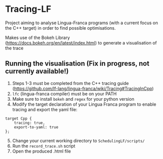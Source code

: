 # Tracing-LF

Project aiming to analyse Lingua-Franca programs (with a current focus on the C++ target) in order to find possible optimisations. 

Makes use of the Bokeh Library (https://docs.bokeh.org/en/latest/index.html) to generate a visualisation of the trace

## Running the visualisation (Fix in progress, not currently available!)

1. Steps 1-3 must be completed from the C++ tracing guide (https://github.com/lf-lang/lingua-franca/wiki/Tracing#TracingInCpp)
2. ```lfc``` (lingua-franca compiler) must be on your PATH
3. Make sure to install ```bokeh``` and ```regex``` for your python version 
4. Modify the target declaration of your Lingua Franca program to enable tracing and export the yaml file:
```
target Cpp {
    tracing: true,
    export-to-yaml: true
};
```
5. Change your current working directory to ```SchedulingLF/scripts/``` 
6. Run the ```record_trace.sh``` script
7. Open the produced .html file
